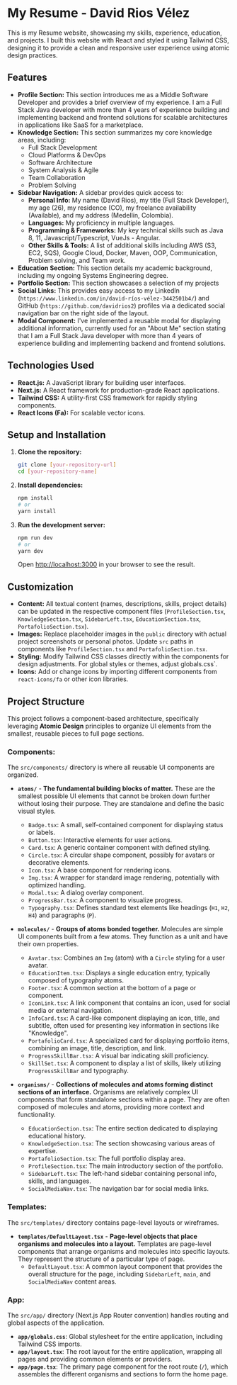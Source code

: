 # My Resume - David Rios Vélez

This is my Resume website, showcasing my skills, experience, education, and projects. I built this website with React and styled it using Tailwind CSS, designing it to provide a clean and responsive user experience using atomic design practices.

## Features

* **Profile Section:** This section introduces me as a Middle Software Developer and provides a brief overview of my experience. I am a Full Stack Java developer with more than 4 years of experience building and implementing backend and frontend solutions for scalable architectures in applications like SaaS for a marketplace.
* **Knowledge Section:** This section summarizes my core knowledge areas, including:
    * Full Stack Development
    * Cloud Platforms & DevOps
    * Software Architecture
    * System Analysis & Agile
    * Team Collaboration
    * Problem Solving
* **Sidebar Navigation:** A sidebar provides quick access to:
    * **Personal Info:** My name (David Rios), my title (Full Stack Developer), my age (26), my residence (CO), my freelance availability (Available), and my address (Medellín, Colombia).
    * **Languages:** My proficiency in multiple languages.
    * **Programming & Frameworks:** My key technical skills such as Java 8, 11, Javascript/Typescript, VueJs - Angular.
    * **Other Skills & Tools:** A list of additional skills including AWS (S3, EC2, SQS), Google Cloud, Docker, Maven, OOP, Communication, Problem solving, and Team work.
* **Education Section:** This section details my academic background, including my ongoing Systems Engineering degree.
* **Portfolio Section:** This section showcases a selection of my projects 
* **Social Links:** This provides easy access to my LinkedIn (`https://www.linkedin.com/in/david-ríos-vélez-3442501b4/`) and GitHub (`https://github.com/davidrios2`) profiles via a dedicated social navigation bar on the right side of the layout.
* **Modal Component:** I've implemented a reusable modal for displaying additional information, currently used for an "About Me" section stating that I am a Full Stack Java developer with more than 4 years of experience building and implementing backend and frontend solutions.

## Technologies Used

* **React.js:** A JavaScript library for building user interfaces.
* **Next.js:** A React framework for production-grade React applications.
* **Tailwind CSS:** A utility-first CSS framework for rapidly styling components.
* **React Icons (Fa):** For scalable vector icons.

## Setup and Installation

1.  **Clone the repository:**
    ```bash
    git clone [your-repository-url]
    cd [your-repository-name]
    ```
2.  **Install dependencies:**
    ```bash
    npm install
    # or
    yarn install
    ```
3.  **Run the development server:**
    ```bash
    npm run dev
    # or
    yarn dev
    ```
    Open [http://localhost:3000](http://localhost:3000) in your browser to see the result.

## Customization

* **Content:** All textual content (names, descriptions, skills, project details) can be updated in the respective component files (`ProfileSection.tsx`, `KnowledgeSection.tsx`, `SidebarLeft.tsx`, `EducationSection.tsx`, `PortafolioSection.tsx`).
* **Images:** Replace placeholder images in the `public` directory with actual project screenshots or personal photos. Update `src` paths in components like `ProfileSection.tsx` and `PortafolioSection.tsx`.
* **Styling:** Modify Tailwind CSS classes directly within the components for design adjustments. For global styles or themes, adjust globals.css`.
* **Icons:** Add or change icons by importing different components from `react-icons/fa` or other icon libraries.

## Project Structure

This project follows a component-based architecture, specifically leveraging **Atomic Design** principles to organize UI elements from the smallest, reusable pieces to full page sections.

### Components:
The `src/components/` directory is where all reusable UI components are organized.

* **`atoms/`** - **The fundamental building blocks of matter.**
    These are the smallest possible UI elements that cannot be broken down further without losing their purpose. They are standalone and define the basic visual styles.
    * `Badge.tsx`: A small, self-contained component for displaying status or labels.
    * `Button.tsx`: Interactive elements for user actions.
    * `Card.tsx`: A generic container component with defined styling.
    * `Circle.tsx`: A circular shape component, possibly for avatars or decorative elements.
    * `Icon.tsx`: A base component for rendering icons.
    * `Img.tsx`: A wrapper for standard image rendering, potentially with optimized handling.
    * `Modal.tsx`: A dialog overlay component.
    * `ProgressBar.tsx`: A component to visualize progress.
    * `Typography.tsx`: Defines standard text elements like headings (`H1`, `H2`, `H4`) and paragraphs (`P`).

* **`molecules/`** - **Groups of atoms bonded together.**
    Molecules are simple UI components built from a few atoms. They function as a unit and have their own properties.
    * `Avatar.tsx`: Combines an `Img` (atom) with a `Circle` styling for a user avatar.
    * `EducationItem.tsx`: Displays a single education entry, typically composed of typography atoms.
    * `Footer.tsx`: A common section at the bottom of a page or component.
    * `IconLink.tsx`: A link component that contains an icon, used for social media or external navigation.
    * `InfoCard.tsx`: A card-like component displaying an icon, title, and subtitle, often used for presenting key information in sections like "Knowledge".
    * `PortafolioCard.tsx`: A specialized card for displaying portfolio items, combining an image, title, description, and link.
    * `ProgressSkillBar.tsx`: A visual bar indicating skill proficiency.
    * `SkillSet.tsx`: A component to display a list of skills, likely utilizing `ProgressSkillBar` and typography.

* **`organisms/`** - **Collections of molecules and atoms forming distinct sections of an interface.**
    Organisms are relatively complex UI components that form standalone sections within a page. They are often composed of molecules and atoms, providing more context and functionality.
    * `EducationSection.tsx`: The entire section dedicated to displaying educational history.
    * `KnowledgeSection.tsx`: The section showcasing various areas of expertise.
    * `PortafolioSection.tsx`: The full portfolio display area.
    * `ProfileSection.tsx`: The main introductory section of the portfolio.
    * `SidebarLeft.tsx`: The left-hand sidebar containing personal info, skills, and languages.
    * `SocialMediaNav.tsx`: The navigation bar for social media links.

### Templates:
The `src/templates/` directory contains page-level layouts or wireframes.

* **`templates/DefaultLayout.tsx`** - **Page-level objects that place organisms and molecules into a layout.**
    Templates are page-level components that arrange organisms and molecules into specific layouts. They represent the structure of a particular type of page.
    * `DefaultLayout.tsx`: A common layout component that provides the overall structure for the page, including `SidebarLeft`, `main`, and `SocialMediaNav` content areas.
  

### App:
The `src/app/` directory (Next.js App Router convention) handles routing and global aspects of the application.

* **`app/globals.css`**: Global stylesheet for the entire application, including Tailwind CSS imports.
* **`app/layout.tsx`**: The root layout for the entire application, wrapping all pages and providing common elements or providers.
* **`app/page.tsx`**: The primary page component for the root route (`/`), which assembles the different organisms and sections to form the home page.